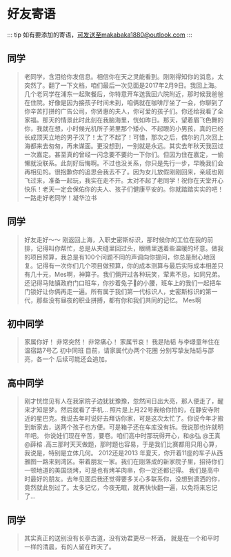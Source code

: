 # 好友寄语

::: tip
如有要添加的寄语，可发送至makabaka1880@outlook.com
:::

## 同学

> 老同学，含泪给你发信息。相信你在天之灵能看到。刚刚得知你的消息，太突然了。翻了一下文档，咱们最后一次见面是2017年2月9日。我回上海。几个老同学在浦东一起聚餐后，你特意开车送我回六院附近，那时候我爸爸在住院。好像是因为接孩子时间未到，咱俩就在咖啡厅坐了一会，你聊到了你辛苦打拼的广告公司，你贤惠的夫人，你可爱的孩子们。你还给我看了全家福。那天的情景此时此刻在我脑海里，恍如昨日。那天，望着眉飞色舞的你，我就在想，小时候光机所子弟里那个矮小、不起眼的小男孩，真的已经长成顶天立地的男子汉了！太了不起了！可惜，那次之后，偶尔的几次回上海都来去匆匆，再未谋面。更没想到，一别就是永远。其实去年秋天我回过一次嘉定。甚至真的曾经一闪念要不要约一下你们。但因为住在嘉定，一偷懒就没联系。此刻好后悔啊。不过也没关系，你只是先行一步，早晚我们会再相见的。很抱歉你的追思会我去不了。因为女儿放假刚刚回来，亲戚也刚飞过来，准备一起玩，我实在走不开。太对不起了老同学！祝你在天堂开心快乐！老天一定会保佑你的夫人、孩子们健康平安的。你就踏踏实实的吧！一路走好老同学！凝华泣书

## 同学
> 好友走好～～
刚返回上海，入职史密斯标识，那时候你的工位在我的前排，记得叫你帮忙，总是从夹缝里回过头，眼睛里透着些温暖的坏意。做我的项目预算，我总是有100个问题不同的声调向你提问，你总是耐心地回复。记得有一次你们几个项目做预算，你的成本测算与最后实际成本相差只有几十元，Mes啊，神算子。我们倆开过各种玩笑，荤素不忌，如同兄弟。还记得马陆镇政府门口班车，你抄着兔子🐰的小腰，班车上的我们一起把车门锁好让你俩再走一遍。所有属于我们第一代标识人，史密斯标识的第一代，那些没有昼夜的职业拼搏，都有你和我们共同的记忆。
Mes啊

## 初中同学

> 家属你好！
非常突然！
非常痛心！
家属节哀！
我是陆韬
与李璟童年住在温宿路7号乙
初中同班
目前，请家属代办两个花圈
分别写挚友陆韬与邵亮，各一个
后续可能还会追加。

## 高中同学
> 刚才恍惚见有人在我家院子边犹犹豫豫，忽然间日出大亮，那人便走了，醒来才知是梦。然后就看了手机...
照片是上月22号我给你拍的，在静安寺附近的星巴克。我说去年时说好去拜访你家，可是这次太忙了。你说今年才搬到新家去，送两个孩子也方便。可是箱子还在车库没有拆。我说那也许就明年吧。
你说娃们现在辛苦，要卷。咱们高中时那玩得开心，和@弘 @王真 @薛榕 .高三那时天天做题，那时题也容易，于是我们比赛都用只用心算，我说是，特别是立体几何。
2012还是2013 年夏天，你开着11座的车子从西雅图一路来到湾区。带着朋友一家。我们在刚落成的新家院子里，招待你们一顿地道的美国烧烤，可是也有烤羊肉串，你一定还都记得。
我们是高中时最好的朋友。去年见面后我还觉得要多关心多联系你，没想到潇洒的你，竟然就此别过了。太多记忆，今夜无眠，就再快快翻一遍，以免将来忘记了...

## 同学
> 其实真正的送别没有长亭古道，没有劝君更尽一杯酒，
就是在一个和平时一样的清晨，有的人留在昨天了。
